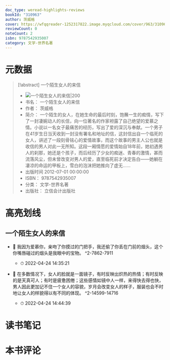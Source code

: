 ```yaml
---
doc_type: weread-highlights-reviews
bookId: "310963"
author: 茨威格
cover: https://wfqqreader-1252317822.image.myqcloud.com/cover/963/310963/t7_310963.jpg
reviewCount: 0
noteCount: 2
isbn: 9787542935007
category: 文学-世界名著
---
```

# 元数据
> [!abstract] 一个陌生女人的来信
> - ![ 一个陌生女人的来信|200](https://wfqqreader-1252317822.image.myqcloud.com/cover/963/310963/t7_310963.jpg)
> - 书名： 一个陌生女人的来信
> - 作者： 茨威格
> - 简介： 一个陌生的女人，在她生命的最后时刻，饱蘸一生的痴情，写下了一封凄婉动人的长信，向一位著名的作家袒露了自己绝望的爱慕之情。小说以一名女子最痛苦的经历，写出了爱的深沉与奉献。一个男子在41岁生日当天收到一封没有署名和地址的信，这封信出自一个临死的女人，讲述了一段刻骨铭心的爱情故事，而这个故事的男主人公也就是收信的男人对此一无所知。这段一厢情愿的爱情始自18年前，她初遇男人的刹那，她还是个孩子，而后经历了少女的痴迷、青春的激情，甚而流落风尘，但未曾改变对男人的爱，直至临死前才决定告白——她躺在凄凉的命运的甲板上，雪白的泡沫把她推向了虚无……
> - 出版时间 2012-07-01 00:00:00
> - ISBN： 9787542935007
> - 分类： 文学-世界名著
> - 出版社： 立信会计出版社

# 高亮划线

## 一个陌生女人的来信


- 📌 我因为爱慕你，亲吻了你摸过的门把手，我还偷了你丢在门前的烟头，这个你嘴唇碰过的烟头是我眼中的宝物。 ^2-7862-7911
    - ⏱ 2022-04-24 14:35:21 

- 📌 在多数情况下，女人的脸就是一面镜子，有时反映出炽热的热情；有时反映的是天真可人；有时是疲惫困倦；这些感情如镜中人一样，来得快去得也快，男人因此更加记不住一个女人的容貌，岁月会改变女人的样子，服装也会不时地让女人的样貌得以有不同的体现。 ^2-14599-14716
    - ⏱ 2022-04-24 14:44:39 
# 读书笔记

# 本书评论
